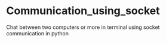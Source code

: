 # Communication_using_socket
Chat between two computers or more in terminal using socket communication in python
